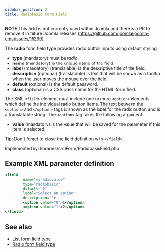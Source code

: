 ```yaml
---
sidebar_position: 2
title: Radiobasic Form Field
---
```


**NOTE** This field is not currently used within Joomla and there is a PR to remove it in future Joomla releases ([https://github.com/joomla/joomla-cms/issues/19299)](https://github.com/joomla/joomla-cms/issues/19299)

The **radio** form field type provides radio button inputs using default styling

- **type** (mandatory) must be *radio*.
- **name** (mandatory) is the unique name of the field.
- **label** (mandatory) (translatable) is the descriptive title of the
  field.
  **description** (optional) (translatable) is text that will be shown as a tooltip when the user moves the mouse over the field.
- **default** (optional) is the default password.
- **class** (optional) is a CSS class name for the HTML form field. 

The XML `<field>` element must include one or more `<option>` elements which define the individual radio button items. The text between the `<option>` and `</option>` tags is shown as the label for the radio button and is a translatable string. The `<option>` tag takes the following argument:

-    **value** (mandatory) is the value that will be saved for the parameter if this item is selected.

Tip: Don't forget to close the field definition with `</field>`.

Implemented by: libraries/src/Form/RadiobasicField.php

## Example XML parameter definition

```xml
<field 
        name="myradiovalue" 
        type="radiobasic" 
        default="0" 
        label="Select an option" 
        description="">
        <option value="0">1</option>
        <option value="1">2</option>
</field>
```


## See also
* [List form field type](./list.md)
* [Radio form field type](./radio.md)